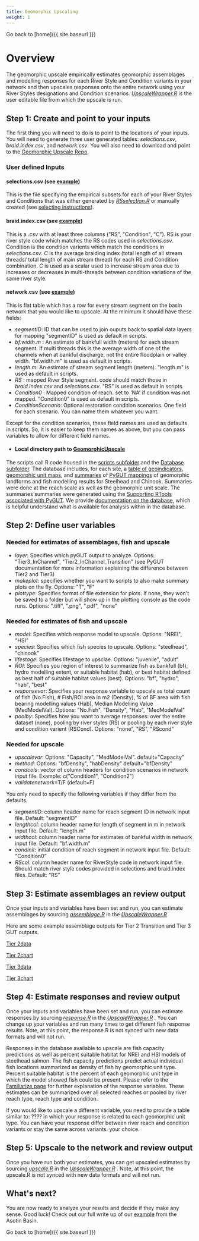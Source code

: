 ```yaml
---
title: Geomorphic Upscaling
weight: 1
---
```


Go back to [home]({{ site.baseurl }})

# Overview
The geomorphic upscale empirically estimates geomorphic assemblages and modelling responses for each River Style and Condition variants in your network and then upscales responses onto the entire network using your River Styles designations and Condition scenarios. [*UpscaleWrapper.R*](https://github.com/natalie-kramer/GeomorphicUpscale/tree/master/UpscaleWrapper.R) is the user editable file from which the upscale is run. 

## Step 1: Create and point to your inputs
The first thing you will need to do is to point to the locations of your inputs. You will need to generate three user generated tables: *selections.csv*, *braid.index.csv*, and *network.csv*.  You will also need to download and point to the [Geomorphic Upscale Repo](https://github.com/natalie-kramer/GeomorphicUpscale). 

### User defined Inputs ###
#### selections.csv (see [example](https://github.com/natalie-kramer/GeomorphicUpscale/blob/master/AsotinUpscale/Inputs/braid.index.csv)) #### 
This is the file specifying the empirical subsets for each of your River Styles and Conditions that was either generated by [*RSselection.R*](https://github.com/natalie-kramer/GeomorphicUpscale/tree/master/scripts/RSselection.R) or manually created (see [selecting instructions](https://github.com/natalie-kramer/GeomorphicUpscale/tree/master/docs/selecting.md)). 

#### braid.index.csv (see [example](https://github.com/natalie-kramer/GeomorphicUpscale/blob/master/AsotinUpscale/Inputs/braid.index.csv)) ####
This is a *.csv* with at least three columns ("RS", "Condition", "C").  RS is your river style code which matches the RS codes used in *selections.csv*. Condition is the condition varients which match the conditions in *selections.csv*. *C* is the average braiding index (total length of all stream threads/ total length of main stream thread) for each RS and Condition combination. *C* is used as a scalar used to increase stream area due to increases or decreases in multi-threads between condition variations of the same river style.  

#### network.csv (see [example](https://github.com/natalie-kramer/GeomorphicUpscale/blob/master/AsotinUpscale/Inputs/network.csv))  ####
This is flat table which has a row for every stream segment on the basin network that you would like to upscale. At the minimum it should have these fields:
 -  *segmentID*:  ID that can be used to join ouputs back to spatial data layers for mapping "segmentID" is used as default in scripts.
 - *bf.width.m* : An estimate of bankfull width (meters) for each stream segment.  If multi threads this is the average width of one of the channels when at bankful discharge, not the entire floodplain or valley width. "bf.width.m" is used as default in scripts.
 - *length.m*: An estimate of stream segment length (meters). "length.m" is used as default in scripts.
 -  *RS* : mapped River Style segment.  code should match those in *braid.index.csv* and *selections.csv*. "RS" is used as default in scripts.
 -  *Condition0* : Mapped condition of reach. set to 'NA' if condition was not mapped. "Condition0" is used as default in scripts.
 - *ConditionScenario*: Optional restoration condition scenarios. One field for each scenario.  You can name them whatever you want.

Except for the condition scenarios, these field names are used as defaults in scripts. So, it is easier to keep them names as above, but you can pass variables to allow for different field names.

- #### Local directory path to [GeomorphicUpscale](https://github.com/natalie-kramer/GeomorphicUpscale)  ####
The scripts call R code housed in the [scripts subfolder](https://github.com/natalie-kramer/GeomorphicUpscale/tree/master/scripts) and the [Database subfolder](https://github.com/natalie-kramer/GeomorphicUpscale/tree/master/Database). The database includes, for each site, a [table of geoindicators](https://github.com/natalie-kramer/GeomorphicUpscale/tree/master/Database/Database_reachcharacteristics.csv), [geomorphic unit maps](https://github.com/natalie-kramer/GeomorphicUpscale/Database/Maps.7z), and [summaries](https://github.com/natalie-kramer/GeomorphicUpscale/tree/master/Database/Metrics) of [PyGUT mappings](http://gut.riverscapes.xyz/) of geomorphic landforms and fish modelling results for Steelhead and Chinook. Summaries were done at the reach scale as well as the geomorphic unit scale. The summaries summaries were generated using the [Supporting RTools associated with PyGUT](https://github.com/Riverscapes/pyGUT/tree/master/SupportingTools/RScripts/Development). We provide [documentation on the database](familiarizing.md), which is helpful understand what is available for analysis within in the database.

## Step 2: Define user variables

### Needed for estimates of assemblages, fish and upscale ###
- *layer*: Specifies which pyGUT output to analyze. Options: "Tier3_InChannel", "Tier2_InChannel_Transition" (see PyGUT documentation for more information explaining the difference between Tier2 and Tier3)
- *makeplot*: specifies whether you want to scripts to also make summary plots on the fly. Options: "T", "F"
- *plottype*: Specifies format of file extension for plots. If none, they won't be saved to a folder but will show up in the plotting console as the code runs. Options: ".tiff", ".png", ".pdf", "none"
### Needed for estimates of fish and upscale ###
- *model*: Specifies which response model to upscale. Options: "NREI", "HSI"
- *species*: Specifies which fish species to upscale. Options: "steelhead", "chinook"
-  *lifestage*: Specifies lifestage to upsclae. Options: "juvenile", "adult"
- *ROI*: Specifies you region of interest to summarize fish as bankfull (bf), hydro modelling extent, or suitable habitat (hab), or best habitat defined as best half of suitable habitat values (best). Options: "bf", "hydro", "hab", "best"
- *responsevar*: Specifies your response variable to upscale as total count of fish (No.Fish), # Fish/ROI area in m2 (Density), % of BF area with fish bearing modelling values (Hab), Median Modelling Value (MedModelVal). Options: "No.Fish", "Density", "Hab", "MedModelVal"
- *poolby*: Specifies how you want to average responses: over the entire dataset (none), pooling by river styles (RS) or pooling by each river style and condition varient (RSCond). Options: "none", "RS", "RScond"
### Needed for upscale ###
- *upscalevar*: Options: "Capacity", "MedModelVal".  default="Capacity"
- *method*: Options: "bfDensity", "habDensity" default="bfDensity"
- *condcols*: vector of column headers for condition scenarios in network input file. Example: c("Condition1", "Condition2")
- *validatenetwork*=T/F (default=F)

You only need to specify the following variables if they differ from the defaults.

- *segmentID*: column header name for reach segment ID in network input file. Default: "segmentID"
- *lengthcol*: column header name for length of segment in m in network input file. Default: "length.m"
- *widthcol*: column header name for estimates of bankful width in network input file. Default: "bf.width.m"
- *condinit*: initial condition of reach segment in network input file. Default: "Condition0"
- *RScol*: column header name for RiverStyle code in network input file. Should match river style codes provided in selections and braid.index files. Default: "RS"

## Step 3: Estimate assemblages an review output

Once your inputs and variables have been set and run, you can estimate assemblages by sourcing [*assemblage.R*](https://github.com/natalie-kramer/GeomorphicUpscale/tree/master/scripts/assemblage.R) in the [*UpscaleWrapper.R*](https://github.com/natalie-kramer/GeomorphicUpscale/tree/master/UpscaleWrapper.R) 


Here are some example assemblage outputs for Tier 2 Transition and Tier 3 GUT outputs.

[Tier 2data](https://github.com/natalie-kramer/GeomorphicUpscale/tree/master/docs/assets/Tier2_assemblage.PNG)

[Tier 2chart](https://github.com/natalie-kramer/GeomorphicUpscale/tree/master/docs/assets/Tier3_InChannel_Transition_assemblage.tiff)

[Tier 3data](https://github.com/natalie-kramer/GeomorphicUpscale/tree/master/docs/assets/Tier3_assemblage.PNG)

[Tier 3chart](https://github.com/natalie-kramer/GeomorphicUpscale/tree/master/docs/assets/Tier3_InChannel_assemblage.tiff)


## Step 4: Estimate responses and review output

Once your inputs and variables have been set and run, you can estimate responses by sourcing [*response.R*](https://github.com/natalie-kramer/GeomorphicUpscale/tree/master/scripts/assemblage.R) in the [*UpscaleWrapper.R*](https://github.com/natalie-kramer/GeomorphicUpscale/tree/master/UpscaleWrapper.R) . You can change up your variables and run many times to get different fish response results. Note, at this point, the response.R is not synced with new data formats and will not run.

Responses in the database available to upscale are fish capacity predictions as well as percent suitable habitat for NREI and HSI models of steelhead salmon.  The fish capacity predictions predict actual individual fish locations summarized as density of fish by geomorphic unit type. Percent suitable habitat is the percent of each geomorphic unit type in which the model showed fish could be present. Please refer to  the [Familiarize page]({{site.baseurl}}/1.Familiarizing) for further explanation of the response variables. These estimates can be summarized over all selected reaches or pooled by river reach type, reach type and condition. 

If you would like to upscale a different variable, you need to provide a table similar to: ????  in which your response is related to each geomorphic unit type.  You can have your response differ between river reach and condition variants or stay the same across variants. your choice.


## Step 5: Upscale to the network and review output 

Once you have run both your estimates, you can get upscaled estimates by sourcing [*upscale.R*](https://github.com/natalie-kramer/GeomorphicUpscale/tree/master/scripts/upscale.R) in the [*UpscaleWrapper.R*](https://github.com/natalie-kramer/GeomorphicUpscale/tree/master/UpscaleWrapper.R) . Note, at this point, the upscale.R is not synced with new data formats and will not run.


## What's next?
You are now ready to analyze your results and decide if they make any sense. Good luck!  Check out our full write up of our [example]() from the Asotin Basin.


Go back to [home]({{ site.baseurl }})
